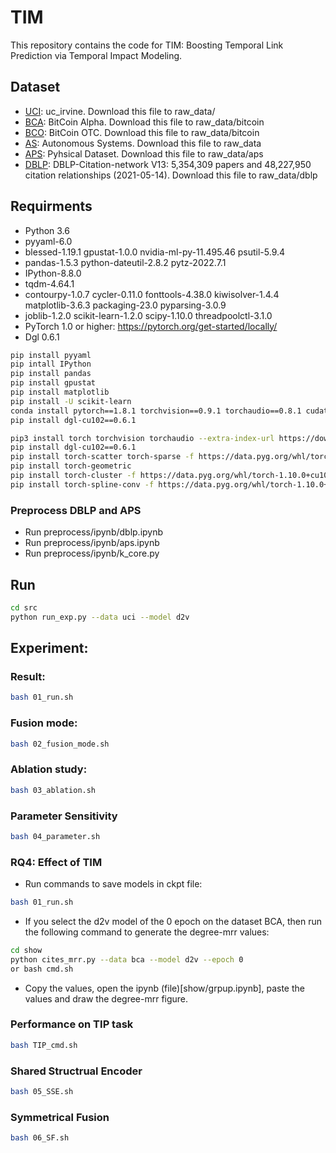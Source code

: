 # TIM
This repository contains the code for TIM: Boosting Temporal Link Prediction via Temporal Impact Modeling.

## Dataset
* [UCI](http://konect.uni-koblenz.de/networks/opsahl-ucsocial): uc_irvine. Download this file to raw_data/
* [BCA](http://snap.stanford.edu/data/soc-sign-bitcoin-alpha.html): BitCoin Alpha.  Download this file to raw_data/bitcoin
* [BCO](http://snap.stanford.edu/data/soc-sign-bitcoin-otc.html):  BitCoin OTC. Download this file to raw_data/bitcoin
* [AS](http://snap.stanford.edu/data/as-733.html): Autonomous Systems. Download this file to raw_data
* [APS](https://journals.aps.org/datasets): Pyhsical Dataset. Download this file to raw_data/aps
* [DBLP](https://www.aminer.org/citation):  DBLP-Citation-network V13:  5,354,309 papers and 48,227,950 citation relationships (2021-05-14). Download this file to raw_data/dblp


## Requirments
* Python 3.6
* pyyaml-6.0
* blessed-1.19.1 gpustat-1.0.0 nvidia-ml-py-11.495.46 psutil-5.9.4
* pandas-1.5.3 python-dateutil-2.8.2 pytz-2022.7.1
* IPython-8.8.0 
* tqdm-4.64.1
* contourpy-1.0.7 cycler-0.11.0 fonttools-4.38.0 kiwisolver-1.4.4 matplotlib-3.6.3 packaging-23.0 pyparsing-3.0.9
* joblib-1.2.0 scikit-learn-1.2.0 scipy-1.10.0 threadpoolctl-3.1.0
* PyTorch 1.0 or higher: https://pytorch.org/get-started/locally/
* Dgl 0.6.1

```bash
pip install pyyaml
pip intall IPython
pip install pandas
pip install gpustat
pip install matplotlib
pip install -U scikit-learn
conda install pytorch==1.8.1 torchvision==0.9.1 torchaudio==0.8.1 cudatoolkit=10.2 -c pytorch
pip install dgl-cu102==0.6.1
```

```bash
pip3 install torch torchvision torchaudio --extra-index-url https://download.pytorch.org/whl/cu116
pip install dgl-cu102==0.6.1
pip install torch-scatter torch-sparse -f https://data.pyg.org/whl/torch-1.10.0+cu102.html
pip install torch-geometric
pip install torch-cluster -f https://data.pyg.org/whl/torch-1.10.0+cu102.html
pip install torch-spline-conv -f https://data.pyg.org/whl/torch-1.10.0+cu102.html
```


### Preprocess DBLP and APS
* Run preprocess/ipynb/dblp.ipynb
* Run preprocess/ipynb/aps.ipynb
* Run preprocess/ipynb/k_core.py



## Run
```bash
cd src
python run_exp.py --data uci --model d2v
```

## Experiment:
### Result:
```bash
bash 01_run.sh
```

### Fusion mode:
```bash
bash 02_fusion_mode.sh
```

### Ablation study:
```bash
bash 03_ablation.sh
```

### Parameter Sensitivity
```bash
bash 04_parameter.sh
```

### RQ4: Effect of TIM
* Run commands to save models in ckpt file:
```bash
bash 01_run.sh
```
* If you select the d2v model of the 0 epoch on the dataset BCA, then run the following command to generate the degree-mrr values:
```bash
cd show
python cites_mrr.py --data bca --model d2v --epoch 0
or bash cmd.sh
```
* Copy the values, open the ipynb (file)[show/grpup.ipynb], paste the values and draw the degree-mrr figure.

### Performance on TIP task
```bash
bash TIP_cmd.sh
```

### Shared Structrual Encoder
```bash
bash 05_SSE.sh
```

### Symmetrical Fusion
```bash
bash 06_SF.sh
```